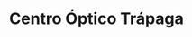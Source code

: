 ---
title: "Centro Óptico Trápaga"
url: /valle-de-trapaga-trapagaran/centro-optico-trapaga/
shop: Optiker
---